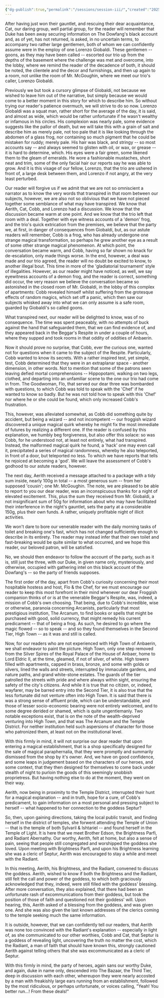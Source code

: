 ```yaml
---
{"dg-publish":true,"permalink":"/sessions/session-iii/","created":"2025-05-12T18:46:41.911-07:00","updated":"2025-01-20T12:08:54.000-08:00"}
---
```



After having just won their gauntlet, and rescuing their dear acquaintance, Cat, our daring group, well partial group, for the reader will remember that Duke has been away securing information on The Dowfang's black account and, as of yet, has not returned, is asked, in no uncertain terms, to accompany two rather large gentlemen, both of whom we can confidently assume were in the employ of one Lorenzo Giobaldi. These gentlemen -- goons, as they may have been called -- escorted our trio up from the depths of the basement where the challenge was met and overcome, into the lobby, where we remind the reader of the decadence of both, it should be noted, the clientele and the decor and furnishings, and then up again to a room, not unlike the room of Mr. McGoughin, where we meet our trio's caller, Lorenzo Giobaldi. 

Previously we but took a cursory glimpse of Giobaldi, not because we wished to leave him out of the narrative, but simply because we would come to a better moment in this story for which to describe him. So without trying our reader's patience overmuch, we will strive to do so now. Lorenzo Giobaldi was a squat man, rather short for the average of the day, it is said, and almost as wide, which would be rather unfortunate if he wasn't wealthy or infamous in his circles. His complexion was nearly pale, some evidence suggests like the pallor of death, but we will take this with a grain of salt and describe him as merely pale, not too pale that it is like looking through the abdomen of a glass frog, nor containing so much pigment that he could be mistaken for ruddy; merely pale. His hair was black, and stringy -- so most accounts say -- and always seemed to glisten with oil, or wax, or grease -- it is hard to determine, which. His eyes were a fair green, some likened them to the gleam of emeralds. He wore a fashionable mustaches, short neat and trim, some of the only facial hair our reports say he was able to grow. And it is this visage of our fellow, Lorenzo, that the trio are ushered in front of, a large desk between them, and Lorenzo if not angry, at the very least perturbed. 

Our reader will forgive us if we admit that we are not so omniscient a narrator as to know the very words that transpired in that room between our subjects, however, we are also not so oblivious that we have not pieced together some semblance of what may have transpired. We know that Aerith, Cat, Cobb, and Lorenzo had a discussion. We know that the discussion became warm at one point. And we know that the trio left that room with a deal. Together with eye witness accounts of a 'demon' frog, and the trio's quick extrication from the premises, we believe that the party we, at first, in danger of consequences from Giobaldi, but, as our astute readers will remember, Cobb is a frog, who has already undergone one strange magical transformation, so perhaps he grew another eye as a result of some other strange magical phenomenon. At which point, the conversation became warm, and Cobb, having so far shown no knack for de-escalation, only made things worse. In the end, however, a deal was made and our trio agreed, the reader will no doubt be excited to know, to another illegal bout. This time in more of the 'gladiatorial tournament' style of illegalities. However, as our reader might have noticed, as well, we say eyewitness accounts of a demon frog, and the reader is correct, something did occur, the very reason we believe the conversation became so astonished in the closed room of Mr. Giobaldi, in the lobby of this complex of apartments: Cobb revealed himself whilst suffering from the grotesque effects of random magics, which set off a panic, which then saw our subjects whisked away into what we can only assume is a safe room, guarded by Giobaldi's so called goons. 

What transpired next, our reader will be delighted to know, was of no consequence. The time was spent peaceably, with no attempts of buck against the hand that safeguarded them, that we can find evidence of, and they appeared back in the Beggar's Respite in under a couple of hours, where they supped and took rooms in that oddity of oddities of Anbaerin. 

Now it should prove no surprise, that Cobb, ever the curious one, wanted not for questions when it came to the subject of the Respite. Particularly, Cobb wanted to know its secrets. With a rather inspired test, yet simple, test, Cobb determined that they were in an extraplanar space - another dimension, in other words. Not to mention that some of the patrons seen leaving defied mortal comprehensions -- Hippopotami, walking on two legs, clothed, and departing into an unfamiliar scene to the one our trio had come in from. The Goodwoman, Flo, that served our dear three was bombarded with questions, to which Cobb was told to speak with the 'Chef' if he wanted to know so badly. But he was not told how to speak with this 'Chef' nor where he or she could be found, which only increased Cobb's frustration. 

This, however, was alleviated somewhat, as Cobb did something quite by accident, but being a wizard -- and not incompetent -- our froggish wizard discovered a unique magical quirk whereby he might fix the most immediate of futures by realizing a different one. If the reader is confused by this explanation, we humbly beg forgiveness, but also offer this solace: so was Cobb, for he understood not, at least not entirely, what had transpired. Instead, the malformed magical quirk he found, a 'hack' one may even call it, precipitated a series of magical randomness, whereby he also teleported, in front of a door, but teleported no less. To which we have reports that tells he rejoiced at becoming a 'god'. We will leave the assessment of Cobb's godhood to our astute readers, however.

The next day, Aerith received a message attached to a package with a tidy sum inside, nearly 100g in total -- a most generous sum -- from her supposed 'cousin'; one Mr. McGoughin. The note, we are pleased to be able to report to you our dear reader, was an inconspicuous thanks for a night of elevated excitement. This, plus the sum they received from Mr. Giobaldi, a not insignificant sum of 50g for information about who may have facilitated their interference in the night's gauntlet, sets the party at a considerable 150g, plus their own funds. A rather, uniquely profitable night of illicit activities. 

We won't dare to bore our venerable reader with the daily morning tasks of toilet and breaking one's fast, which has not changed sufficiently enough to describe in its entirety. The reader may instead infer that their own toilet and fast-breaking would be quite similar to what occurred, and we hope this reader, our beloved patron, will be satisfied. 

No, we should then endeavor to follow the account of the party, such as it is, still just the three, with our Duke, in given name only, mysteriously, and otherwise, occupied with gathering intel on this black account of the Dowfang's -- so the party of friends supposes. 

The first order of the day, apart from Cobb's curiosity concerning their most hospitable hostess and host, Flo & the Chef, for we must encourage our reader to keep this most forefront in their mind whenever our dear Froggish companion thinks of or is at the venerable Beggar's Respite, was, indeed, a mission of Cobb's own choosing. That being, due to Cobb's incredible, wise or otherwise, paranoia concerning Arcanists, particularly that most prestigious institution, The Arcanum, to find books or spells that might be purchased with good, solid currency, that might remedy his current predicament -- that of being a frog. As such, he desired to go where the magic flowed -- so to speak -- and so they found themselves in the Second Tier, High Town -- as it was and still is called. 

Now, for our readers who are not experienced with High Town of Anbaerin, we shall endeavor to paint the picture. High Town, only one step removed from the Silver Spires of the Royal Palace of the House of Anbaer, home to Lord Eldric II, at the time, gleamed, if not of silver, of white. High towers filled with apartments, capped in brass, bronze, and some with golds or silvers, lined the walls and streets, interrupted by immaculate gardens, and nature paths, and grand white-stone estates. The guards of the tier patrolled the streets with pride and where always within sight, ensuring the safety of the city's citizens. And while it is true that no citizen, or, indeed, wayfarer, may be barred entry into the Second Tier, it is also true that the less fortunate did not venture often into High Town. It is said that there is was a strong sense of affluent pride, which can be understandable, and those of lesser socio-economic bearing were not entirely welcomed, and to some degree derided or shamed, which is quite ungentlemanly. Two notable exceptions exist, that is on the note of the wealth-deprived venturing into High Town, and that was The Arcanum and the Temple District. For neither institution held such aspersions of character for those who patronized them, at least not on the institutional level.

With this firmly in mind, it will not surprise our dear reader that upon entering a magical establishment, that is a shop specifically designed for the sale of magical paraphernalia, that they were promptly and summarily dismissed from the shop by it's owner. And, we have on good confidence, and some leaps in judgement based on the characters of our heroes, and some context, that they then designed for themselves to come back under stealth of night to purloin the goods of this seemingly snobbish proprietress. But having nothing else to do at the moment, they went on their way. 

Aerith, now being in proximity to the Temple District, interrupted their hunt for a magical explanation -- and in truth, hope for a cure, of Cobb's predicament, to gain information on a most personal and pressing subject to herself -- what happened to her connection to the goddess Septur? 

So, then, upon gaining directions, taking the local public transit, and finding herself in the district of temples, she forwent attending the Temple of Union -- that is the temple of both Sylvaril & Ishtariel -- and found herself in the Temple of Light. It is here that we meet Brother Edson, the Brightness Parfi, and Radiant Abernathy. Our worthy, Aerith, felt at home, but also a sense of pain, seeing that people still congregated and worshipped the goddess she loved. Upon meeting with Brightness Parfi, and upon his Brightness learning she was a cleric of Septur, Aerith was encouraged to stay a while and meet with the Radiant. 

In this meeting, Aerith, his Brightness, and the Radiant, convened to discuss the goddess. Aerith, wished to know if both the Brightness and the Radiant, still felt the call and power of the goddess, to which both graciously acknowledged that they, indeed, were still filled with the goddess' blessing. After more conversation, they also explained, that there had been an unfortunate rash of excommunications from their goddess, but took the position of those of faith and questioned not their goddess' will. Upon hearing, this, Aerith asked of a blessing from the goddess, and was given one. And she was also given the last known addresses of the clerics coming to the temple seeking much the same information. 

It is outside, however, that we can confidently tell our readers, that Aerith was none too convinced with the Radiant's explanation -- especially in light of, as she communicated to our other worthies, Cobb and Cat, that Septur is a goddess of revealing light, uncovering the truth no matter the cost, which the Radiant, a man of faith that should have known this, strongly cautioned Aerith against telling others that she was excommunicated as a cleric of Septur. 

With this firmly in mind, the party of heroes, again sans our worthy Duke, and again, duke in name only, descended into The Bazaar, the Third Tier, deep in discussion with each other, whereupon they were nearly accosted by a man with freakishly large ears running from an establishment, followed by the most ridiculous, or perhaps unfortunate, or voices calling, "Yeah! You better run...! From these deals!"